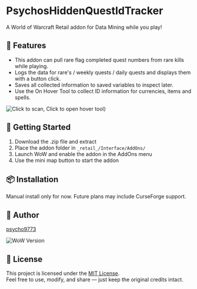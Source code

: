 # PsychosHiddenQuestIdTracker


A World of Warcraft Retail addon for Data Mining while you play!

## 🔧 Features

- This addon can pull rare flag completed quest numbers from rare kills while playing.
- Logs the data for rare's / weekly quests / daily  quests and displays them with a button click.
- Saves all collected information to saved variables to inspect later.
- Use the On Hover Tool to collect ID information for currencies, items and spells.
  
![Click to scan, Click to open hover tool](https://imgur.com/28aD0q4.png))


## 🚀 Getting Started

1. Download the .zip file and extract
2. Place the addon folder in `_retail_/Interface/AddOns/`
3. Launch WoW and enable the addon in the AddOns menu
4. Use the mini map button to start the addon
   
## 📦 Installation

Manual install only for now. Future plans may include CurseForge support.

## 👤 Author

[psycho9773](https://github.com/psycho9773)

![WoW Version](https://img.shields.io/badge/WoW-Retail-blue)


## 🧾 License

This project is licensed under the [MIT License](LICENSE).  
Feel free to use, modify, and share — just keep the original credits intact.

